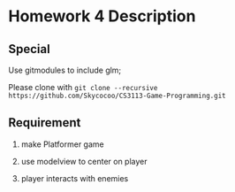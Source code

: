 # Homework 4 Description

## Special

Use gitmodules to include glm;

Please clone with ```git clone --recursive https://github.com/Skycocoo/CS3113-Game-Programming.git```

## Requirement

1. make Platformer game

2. use modelview to center on player

3. player interacts with enemies
